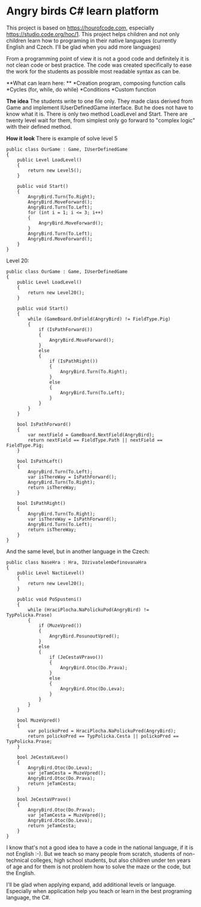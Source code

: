 Angry birds C# learn platform
=========

This project is based on https://hourofcode.com, especially https://studio.code.org/hoc/1. This project helps children and not only children learn how to programing in their native languages (currently English and Czech. I'll be glad when you add more languages)

From a programming point of view it is not a good code and definitely it is not clean code or best practice. The code was created specifically to ease the work for the students as possible most readable syntax as can be.

**What can learn here: **
*Creation program, composing function calls
*Cycles (for, while, do while)
*Conditions
*Custom function

**The idea**
The students write to one file only. They made class derived from Game and implement IUserDefinedGame interface. But he does not have to know what it is. There is only two method LoadLevel and Start. There are twenty level wait for them, from simplest only go forward to "complex logic" with their defined method.

**How it look**
There is example of solve level 5

    public class OurGame : Game, IUserDefinedGame
    {
        public Level LoadLevel()
        {
            return new Level5();
        }

        public void Start()
        {
            AngryBird.Turn(To.Right);
            AngryBird.MoveForward();
            AngryBird.Turn(To.Left);
            for (int i = 1; i <= 3; i++)
            {
                AngryBird.MoveForward();
            }
            AngryBird.Turn(To.Left);
            AngryBird.MoveForward();
        }
    }

Level 20:

    public class OurGame : Game, IUserDefinedGame
    {
        public Level LoadLevel()
        {
            return new Level20();
        }

        public void Start()
        {
            while (GameBoard.OnField(AngryBird) != FieldType.Pig)
            {
                if (IsPathForward())
                {
                    AngryBird.MoveForward();
                }
                else
                {
                    if (IsPathRight())
                    {
                        AngryBird.Turn(To.Right);
                    }
                    else
                    {
                        AngryBird.Turn(To.Left);
                    }
                }
            }
        }

        bool IsPathForward()
        {
            var nextField = GameBoard.NextField(AngryBird);
            return nextField == FieldType.Path || nextField == FieldType.Pig;
        }

        bool IsPathLeft()
        {
            AngryBird.Turn(To.Left);
            var isThereWay = IsPathForward();
            AngryBird.Turn(To.Right);
            return isThereWay;
        }

        bool IsPathRight()
        {
            AngryBird.Turn(To.Right);
            var isThereWay = IsPathForward();
            AngryBird.Turn(To.Left);
            return isThereWay;
        }
    }

And the same level, but in another language in the Czech:

    public class NaseHra : Hra, IUzivatelemDefinovanaHra
    {
        public Level NactiLevel()
        {
            return new Level20();
        }

        public void PoSpusteni()
        {
            while (HraciPlocha.NaPolickuPod(AngryBird) != TypPolicka.Prase)
            {
                if (MuzeVpred())
                {
                    AngryBird.PosunoutVpred();
                }
                else
                {
                    if (JeCestaVPravo())
                    {
                        AngryBird.Otoc(Do.Prava);
                    }
                    else
                    {
                        AngryBird.Otoc(Do.Leva);
                    }
                }
            }
        }

        bool MuzeVpred()
        {
            var polickoPred = HraciPlocha.NaPolickuPred(AngryBird);
            return polickoPred == TypPolicka.Cesta || polickoPred == TypPolicka.Prase;
        }

        bool JeCestaVLevo()
        {
            AngryBird.Otoc(Do.Leva);
            var jeTamCesta = MuzeVpred();
            AngryBird.Otoc(Do.Prava);
            return jeTamCesta;
        }

        bool JeCestaVPravo()
        {
            AngryBird.Otoc(Do.Prava);
            var jeTamCesta = MuzeVpred();
            AngryBird.Otoc(Do.Leva);
            return jeTamCesta;
        }
    }

I know that's not a good idea to have a code in the national language, if it is not English :-). But we teach so many people from scratch, students of non-technical colleges, high school students, but also children under ten years of age and for them is not problem how to solve the maze or the code, but the English.

I'll be glad when applying expand, add additional levels or language. Especially when application help you teach or learn in the best programing language, the C#.